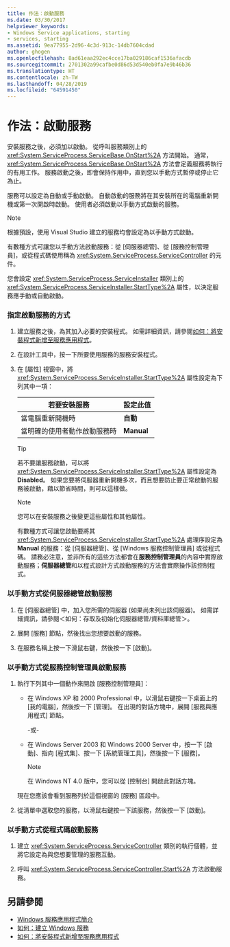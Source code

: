 ```yaml
---
title: 作法：啟動服務
ms.date: 03/30/2017
helpviewer_keywords:
- Windows Service applications, starting
- services, starting
ms.assetid: 9ea77955-2d96-4c3d-913c-14db7604cdad
author: ghogen
ms.openlocfilehash: 8ad61eaa292ec4cce17ba029186caf1536afacdb
ms.sourcegitcommit: 2701302a99cafbe0d86d53d540eb0fa7e9b46b36
ms.translationtype: HT
ms.contentlocale: zh-TW
ms.lasthandoff: 04/28/2019
ms.locfileid: "64591450"
---
```

# <a name="how-to-start-services"></a>作法：啟動服務
安裝服務之後，必須加以啟動。 從呼叫服務類別上的 <xref:System.ServiceProcess.ServiceBase.OnStart%2A> 方法開始。 通常，<xref:System.ServiceProcess.ServiceBase.OnStart%2A> 方法會定義服務將執行的有用工作。 服務啟動之後，即會保持作用中，直到您以手動方式暫停或停止它為止。  
  
 服務可以設定為自動或手動啟動。 自動啟動的服務將在其安裝所在的電腦重新開機或第一次開啟時啟動。 使用者必須啟動以手動方式啟動的服務。  
  
> [!NOTE]
>  根據預設，使用 Visual Studio 建立的服務均會設定為以手動方式啟動。  
  
 有數種方式可讓您以手動方法啟動服務：從 [伺服器總管]、從 [服務控制管理員]，或從程式碼使用稱為 <xref:System.ServiceProcess.ServiceController> 的元件。  
  
 您會設定 <xref:System.ServiceProcess.ServiceInstaller> 類別上的 <xref:System.ServiceProcess.ServiceInstaller.StartType%2A> 屬性，以決定服務應手動或自動啟動。  
  
### <a name="to-specify-how-a-service-should-start"></a>指定啟動服務的方式  
  
1. 建立服務之後，為其加入必要的安裝程式。 如需詳細資訊，請參閱[如何：將安裝程式新增至服務應用程式](../../../docs/framework/windows-services/how-to-add-installers-to-your-service-application.md)。  
  
2. 在設計工具中，按一下所要使用服務的服務安裝程式。  
  
3. 在 [屬性] 視窗中，將 <xref:System.ServiceProcess.ServiceInstaller.StartType%2A> 屬性設定為下列其中一項：  
  
    |若要安裝服務|設定此值|  
    |----------------------------------|--------------------|  
    |當電腦重新開機時|**自動**|  
    |當明確的使用者動作啟動服務時|**Manual**|  
  
    > [!TIP]
    >  若不要讓服務啟動，可以將 <xref:System.ServiceProcess.ServiceInstaller.StartType%2A> 屬性設定為 **Disabled**。 如果您要將伺服器重新開機多次，而且想要防止要正常啟動的服務被啟動，藉以節省時間，則可以這樣做。  
  
    > [!NOTE]
    >  您可以在安裝服務之後變更這些屬性和其他屬性。  
  
     有數種方式可讓您啟動要將其 <xref:System.ServiceProcess.ServiceInstaller.StartType%2A> 處理序設定為 **Manual** 的服務：從 [伺服器總管]、從 [Windows 服務控制管理員] 或從程式碼。 請務必注意，並非所有的這些方法都會在**服務控制管理員**的內容中實際啟動服務；**伺服器總管**和以程式設計方式啟動服務的方法會實際操作該控制程式。  
  
### <a name="to-manually-start-a-service-from-server-explorer"></a>以手動方式從伺服器總管啟動服務  
  
1. 在 [伺服器總管] 中，加入您所需的伺服器 (如果尚未列出該伺服器)。 如需詳細資訊，請參閱＜如何：存取及初始化伺服器總管/資料庫總管＞。  
  
2. 展開 [服務] 節點，然後找出您想要啟動的服務。  
  
3. 在服務名稱上按一下滑鼠右鍵，然後按一下 [啟動]。  
  
### <a name="to-manually-start-a-service-from-services-control-manager"></a>以手動方式從服務控制管理員啟動服務  
  
1. 執行下列其中一個動作來開啟 [服務控制管理員]：  
  
    - 在 Windows XP 和 2000 Professional 中，以滑鼠右鍵按一下桌面上的 [我的電腦]，然後按一下 [管理]。 在出現的對話方塊中，展開 [服務與應用程式] 節點。  
  
         \-或-  
  
    - 在 Windows Server 2003 和 Windows 2000 Server 中，按一下 [啟動]、指向 [程式集]、按一下 [系統管理工具]，然後按一下 [服務]。  
  
        > [!NOTE]
        >  在 Windows NT 4.0 版中，您可以從 [控制台] 開啟此對話方塊。  
  
     現在您應該會看到服務列於這個視窗的 [服務] 區段中。  
  
2. 從清單中選取您的服務，以滑鼠右鍵按一下該服務，然後按一下 [啟動]。  
  
### <a name="to-manually-start-a-service-from-code"></a>以手動方式從程式碼啟動服務  
  
1. 建立 <xref:System.ServiceProcess.ServiceController> 類別的執行個體，並將它設定為與您想要管理的服務互動。  
  
2. 呼叫 <xref:System.ServiceProcess.ServiceController.Start%2A> 方法啟動服務。  
  
## <a name="see-also"></a>另請參閱

- [Windows 服務應用程式簡介](../../../docs/framework/windows-services/introduction-to-windows-service-applications.md)
- [如何：建立 Windows 服務](../../../docs/framework/windows-services/how-to-create-windows-services.md)
- [如何：將安裝程式新增至服務應用程式](../../../docs/framework/windows-services/how-to-add-installers-to-your-service-application.md)

